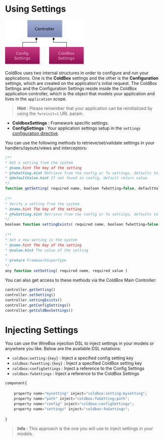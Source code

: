 # Using Settings

<img src="../images/ControllerWithSettingStructures.jpg" >

ColdBox uses two internal structures in order to configure and run your applications. One is the **ColdBox** settings and the other is the **Configuration** settings, which are created on the application's initial request. The ColdBox Settings and the Configuration Settings reside inside the ColdBox application controller, which is the object that models your application and lives in the `application` scope. 

> **Hint** : Please remember that your application can be reinitialized by using the `fwreinit=1` URL param.

* **ColdboxSettings** : Framework specific settings.
* **ConfigSettings** : Your application settings setup in the `settings` [configuration directive](configuration_directives/settings.md).

You can use the following methods to retrieve/set/validate settings in your handlers/layouts/views and interceptors:

```js
/**
* Get a setting from the system
* @name.hint The key of the setting
* @fwSetting.hint Retrieve from the config or fw settings, defaults to config
* @defaultValue.hint If not found in config, default return value
*/
function getSetting( required name, boolean fwSetting=false, defaultValue )

/**
* Verify a setting from the system
* @name.hint The key of the setting
* @fwSetting.hint Retrieve from the config or fw settings, defaults to config
*/
boolean function settingExists( required name, boolean fwSetting=false )

/**
* Set a new setting in the system
* @name.hint The key of the setting
* @value.hint The value of the setting
*
* @return FrameworkSuperType
*/
any function setSetting( required name, required value )
```

You can also get access to these methods via the ColdBox Main Controller:

```js
controller.getSetting()
controller.setSetting()
controller.settingExists()
controller.getConfigSettings()
controller.getColdBoxSettings()
```

# Injecting Settings

You can use the WireBox injection DSL to inject settings in your models or anywhere you like. Below are the available DSL notations:

* `coldbox:setting:{key}` : Inject a specified config setting key
* `coldbox:fwsetting:{key}` : Inject a specified ColdBox setting key
* `coldbox:configSettings` : Inject a reference to the Config Settings
* `coldbox:fwSettings` : Inject a reference to the ColdBox Settings

```js
component{

    property name="mysetting" inject="coldbox:setting:mysetting";
    property name="path" inject="coldbox:fwSetting:path";
    property name="config" inject="coldbox:configSettings";
    property name="settings" inject="coldbox:fwSettings";

}
```

> **Info** : This approach is the one you will use to inject settings in your models.



